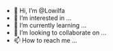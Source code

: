 - 👋 Hi, I’m @Lowilfa
- 👀 I’m interested in ...
- 🌱 I’m currently learning ...
- 💞️ I’m looking to collaborate on ...
- 📫 How to reach me ...

<!---
Lowilfa/Lowilfa is a ✨ special ✨ repository because its `README.md` (this file) appears on your GitHub profile.
You can click the Preview link to take a look at your changes.
--->
